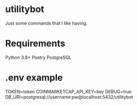 # utilitybot

Just some commands that I like having.

# Requirements
Python 3.8+
Poetry
PostgreSQL

# .env example
TOKEN=token
COINMARKETCAP_API_KEY=key
DEBUG=true
DB_URI=postgresql://username:pw@localhost:5432/utilitybot
